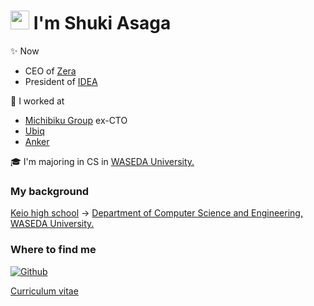 # <h1><img src="https://emojis.slackmojis.com/emojis/images/1531849430/4246/blob-sunglasses.gif?1531849430" width="30"/> I'm Shuki Asaga

✨ Now
- CEO of [Zera](https://zera.co.jp)
- President of [IDEA](https://idea-net.site/)


 
🚀 I worked at 
- [Michibiku Group](https://michibikugroup.co.jp/) ex-CTO
- [Ubiq](https://ubiq-world.com/)
- [Anker](https://www.ankerjapan.com/)

🎓 I'm majoring in CS in [WASEDA University.](https://www.waseda.jp/top/en/)

### My background

[Keio high school](https://www.hs.keio.ac.jp/) → [Department of Computer Science and Engineering, WASEDA University.](https://www.cs.waseda.ac.jp/en)

### Where to find me
<a href="https://github.com/Asa-Shu" target="_blank"><img alt="Github" src="https://img.shields.io/badge/GitHub-%2312100E.svg?&style=for-the-badge&logo=Github&logoColor=white" /></a>
  
[Curriculum vitae](https://github.com/Asa-Shu/Curriculum-Vitae)

